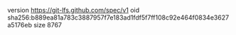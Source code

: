 version https://git-lfs.github.com/spec/v1
oid sha256:b889ea81a783c3887957f7e183ad1fdf5f7ff108c92e464f0834e3627a5176eb
size 8767
